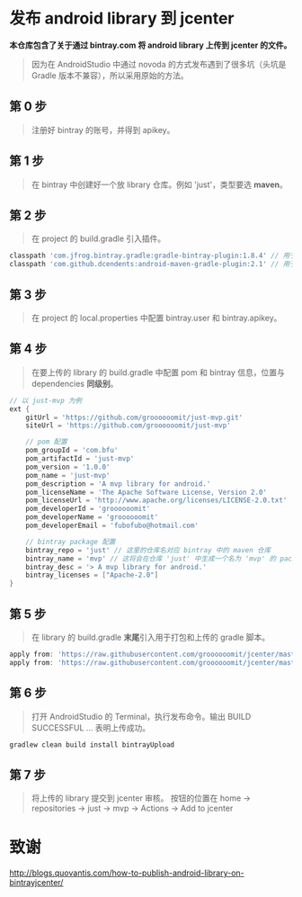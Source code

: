 # 发布 android library 到 jcenter
**本仓库包含了关于通过 bintray.com 将 android library 上传到 jcenter 的文件。** 
> 因为在 AndroidStudio 中通过 novoda 的方式发布遇到了很多坑（头坑是 Gradle 版本不兼容），所以采用原始的方法。

## 第 0 步
> 注册好 bintray 的账号，并得到 apikey。
## 第 1 步
> 在 bintray 中创建好一个放 library 仓库。例如 'just'，类型要选 **maven**。
## 第 2 步
> 在 project 的 build.gradle 引入插件。
```gradle
classpath 'com.jfrog.bintray.gradle:gradle-bintray-plugin:1.8.4' // 用于上传
classpath 'com.github.dcendents:android-maven-gradle-plugin:2.1' // 用于打包
```
## 第 3 步
> 在 project 的 local.properties 中配置 bintray.user 和 bintray.apikey。
## 第 4 步
> 在要上传的 library 的 build.gradle 中配置 pom 和 bintray 信息，位置与 dependencies **同级别**。
```gradle
// 以 just-mvp 为例
ext {
    gitUrl = 'https://github.com/groooooomit/just-mvp.git'
    siteUrl = 'https://github.com/groooooomit/just-mvp'

    // pom 配置
    pom_groupId = 'com.bfu'
    pom_artifactId = 'just-mvp'
    pom_version = '1.0.0'
    pom_name = 'just-mvp'
    pom_description = 'A mvp library for android.'
    pom_licenseName = 'The Apache Software License, Version 2.0'
    pom_licenseUrl = 'http://www.apache.org/licenses/LICENSE-2.0.txt'
    pom_developerId = 'groooooomit'
    pom_developerName = 'groooooomit'
    pom_developerEmail = 'fubofubo@hotmail.com'

    // bintray package 配置
    bintray_repo = 'just' // 这里的仓库名对应 bintray 中的 maven 仓库
    bintray_name = 'mvp' // 这将会在仓库 'just' 中生成一个名为 'mvp' 的 package
    bintray_desc = '> A mvp library for android.'
    bintray_licenses = ["Apache-2.0"]
}
```
## 第 5 步
> 在 library 的 build.gradle **末尾**引入用于打包和上传的 gradle 脚本。
```gradle
apply from: 'https://raw.githubusercontent.com/groooooomit/jcenter/master/jcenter-maven-install.gradle'
apply from: 'https://raw.githubusercontent.com/groooooomit/jcenter/master/jcenter-bintray-config.gradle'
```
## 第 6 步
> 打开 AndroidStudio 的 Terminal，执行发布命令。输出 BUILD SUCCESSFUL ... 表明上传成功。
```gradle
gradlew clean build install bintrayUpload
```
## 第 7 步
> 将上传的 library 提交到 jcenter 审核。
> 按钮的位置在 home -> repositories -> just -> mvp -> Actions -> Add to jcenter
# 致谢
http://blogs.quovantis.com/how-to-publish-android-library-on-bintrayjcenter/
